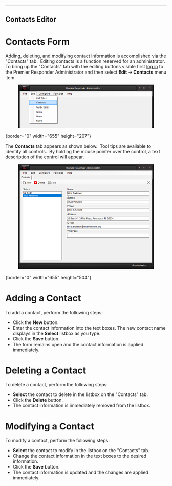   ---------------------
  **Contacts Editor**
  ---------------------

# Contacts Form

Adding, deleting, and modifying contact information is accomplished via
the "Contacts" tab.  Editing contacts is a function reserved for an
administrator.  To bring up the "Contacts" tab with the editing buttons
visible first [log in](Logging%20In.htm) to the Premier Responder
Administrator and then select **Edit -\> Contacts** menu item.

<figure><img src=".gitbook/assets/Contacts Editor_files/image001.png" alt=""><figcaption></figcaption></figure>{border="0" width="655"
height="207"}

The **Contacts** tab appears as shown below.  Tool tips are available to
identify all controls.  By holding the mouse pointer over the control, a
text description of the control will appear.

<figure><img src=".gitbook/assets/Contacts Editor_files/image002.png" alt=""><figcaption></figcaption></figure>{border="0" width="655"
height="504"}

# Adding a Contact

To add a contact, perform the following steps:

-   Click the **New** button.
-   Enter the contact information into the text boxes. The new contact
    name displays in the **Select** listbox as you type.
-   Click the **Save** button.
-   The form remains open and the contact information is applied
    immediately.

# Deleting a Contact

To delete a contact, perform the following steps:

-   **Select** the contact to delete in the listbox on the "Contacts"
    tab.
-   Click the **Delete** button.
-   The contact information is immediately removed from the listbox.

# Modifying a Contact

To modify a contact, perform the following steps:

-   **Select** the contact to modify in the listbox on the "Contacts"
    tab.
-   Change the contact information in the text boxes to the desired
    information.
-   Click the **Save** button.
-   The contact information is updated and the changes are applied
    immediately.
